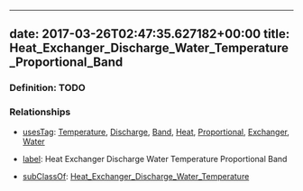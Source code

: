 
---
date: 2017-03-26T02:47:35.627182+00:00
title: Heat_Exchanger_Discharge_Water_Temperature_Proportional_Band
---
### Definition: TODO

### Relationships

* [usesTag](https://brickschema.org/schema/1.0/BrickFrame#usesTag): [Temperature](https://brickschema.org/schema/1.0/BrickTag#Temperature), [Discharge](https://brickschema.org/schema/1.0/BrickTag#Discharge), [Band](https://brickschema.org/schema/1.0/BrickTag#Band), [Heat](https://brickschema.org/schema/1.0/BrickTag#Heat), [Proportional](https://brickschema.org/schema/1.0/BrickTag#Proportional), [Exchanger](https://brickschema.org/schema/1.0/BrickTag#Exchanger), [Water](https://brickschema.org/schema/1.0/BrickTag#Water)

* [label](http://www.w3.org/2000/01/rdf-schema#label): Heat Exchanger Discharge Water Temperature Proportional Band

* [subClassOf](http://www.w3.org/2000/01/rdf-schema#subClassOf): [Heat_Exchanger_Discharge_Water_Temperature](https://brickschema.org/schema/1.0/Brick#Heat_Exchanger_Discharge_Water_Temperature)
